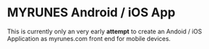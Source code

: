 # MYRUNES Android / iOS App

This is currently only an very early **attempt** to create an Andoid / iOS Application as myrunes.com front end for mobile devices.
